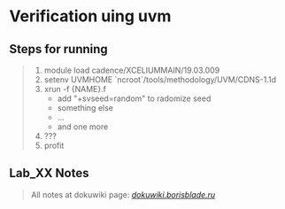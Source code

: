 # Verification uing uvm

## Steps for running

> 1. module load cadence/XCELIUMMAIN/19.03.009
> 2. setenv UVMHOME \`ncroot`/tools/methodology/UVM/CDNS-1.1d
> 3. xrun -f {NAME}.f
>     - add "+svseed=random" to radomize seed
>     - something else
>     - ...
>     - and one more
> 4. ???
> 5. profit

## Lab_XX Notes

>All notes at dokuwiki page:
*[dokuwiki.borisblade.ru](https://www.markdownguide.org)*